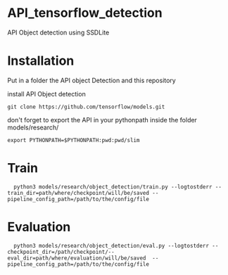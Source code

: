 # API_tensorflow_detection

API Object detection using SSDLite 

# Installation 
Put in a folder the API object Detection and this repository

install API Object detection
```
git clone https://github.com/tensorflow/models.git
```

don't forget to export the API in your pythonpath inside the folder models/research/

```
export PYTHONPATH=$PYTHONPATH:pwd:pwd/slim
```

# Train 
```
  python3 models/research/object_detection/train.py --logtostderr --train_dir=path/where/checkpoint/will/be/saved --pipeline_config_path=/path/to/the/config/file
```

# Evaluation

```
  python3 models/research/object_detection/eval.py --logtostderr --checkpoint_dir=/path/checkpoint/--eval_dir=path/where/evaluation/will/be/saved  --pipeline_config_path=/path/to/the/config/file
```  
